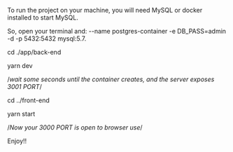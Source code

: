 To run the project on your machine, you will need MySQL or docker installed to start MySQL.

So, open your terminal and: 
--name postgres-container -e DB_PASS=admin -d -p 5432:5432 mysql:5.7. 

cd ./app/back-end 

yarn dev

/*wait some seconds until the container creates, and the server exposes 3001 PORT*/

cd ../front-end

yarn start 

/*Now your 3000 PORT is open to browser use*/

Enjoy!!
 